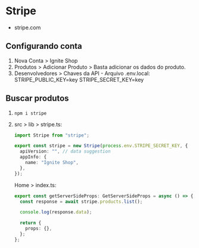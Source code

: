 # Stripe

- stripe.com

## Configurando conta

1. Nova Conta > Ignite Shop
2. Produtos > Adicionar Produto > Basta adicionar os dados do produto.
3. Desenvolvedores > Chaves da API - Arquivo .env.local:
   STRIPE_PUBLIC_KEY=key
   STRIPE_SECRET_KEY=key

## Buscar produtos

1. `npm i stripe`
2. src > lib > stripe.ts:

   ```ts
   import Stripe from "stripe";

   export const stripe = new Stripe(process.env.STRIPE_SECRET_KEY, {
     apiVersion: "", // data suggestion
     appInfo: {
       name: "Ignite Shop",
     },
   });
   ```

   Home > index.ts:

   ```ts
   export const getServerSideProps: GetServerSideProps = async () => {
     const response = await stripe.products.list();

     console.log(response.data);

     return {
       props: {},
     };
   };
   ```
